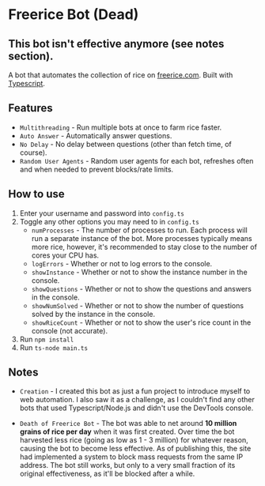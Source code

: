 # **Freerice Bot (Dead)**

## **This bot isn't effective anymore (see notes section).**

A bot that automates the collection of rice on [freerice.com](http://freerice.com). Built with [Typescript](https://www.typescriptlang.org/).

## Features

-   `Multithreading` - Run multiple bots at once to farm rice faster.
-   `Auto Answer` - Automatically answer questions.
-   `No Delay` - No delay between questions (other than fetch time, of course).
-   `Random User Agents` - Random user agents for each bot, refreshes often and when needed to prevent blocks/rate limits.

## How to use

1. Enter your username and password into `config.ts`
2. Toggle any other options you may need to in `config.ts`
    - `numProcesses` - The number of processes to run. Each process will run a separate instance of the bot. More processes typically means more rice, however, it's recommended to stay close to the number of cores your CPU has.
    - `logErrors` - Whether or not to log errors to the console.
    - `showInstance` - Whether or not to show the instance number in the console.
    - `showQuestions` - Whether or not to show the questions and answers in the console.
    - `showNumSolved` - Whether or not to show the number of questions solved by the instance in the console.
    - `showRiceCount` - Whether or not to show the user's rice count in the console (not accurate).
3. Run `npm install`
4. Run `ts-node main.ts`

## Notes

-   `Creation` - I created this bot as just a fun project to introduce myself to web automation. I also saw it as a challenge, as I couldn't find any other bots that used Typescript/Node.js and didn't use the DevTools console.

-   `Death of Freerice Bot` - The bot was able to net around **10 million grains of rice per day** when it was first created. Over time the bot harvested less rice (going as low as 1 - 3 million) for whatever reason, causing the bot to become less effective. As of publishing this, the site had implemented a system to block mass requests from the same IP address. The bot still works, but only to a very small fraction of its original effectiveness, as it'll be blocked after a while.
